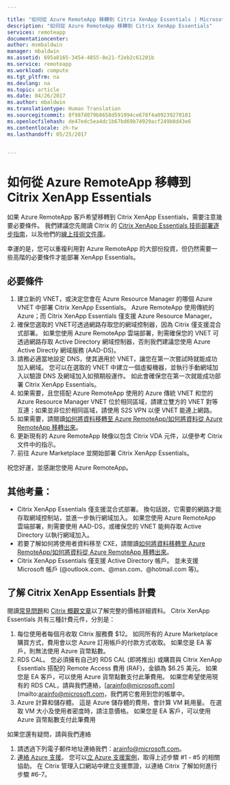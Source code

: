 ```yaml
---

title: "如何從 Azure RemoteApp 移轉到 Citrix XenApp Essentials | Microsoft Docs"
description: "如何從 Azure RemoteApp 移轉到 Citrix XenApp Essentials"
services: remoteapp
documentationcenter: 
author: msmbaldwin
manager: mbaldwin
ms.assetid: 695a8165-3454-4855-8e21-f2eb2c61201b
ms.service: remoteapp
ms.workload: compute
ms.tgt_pltfrm: na
ms.devlang: na
ms.topic: article
ms.date: 04/26/2017
ms.author: mbaldwin
ms.translationtype: Human Translation
ms.sourcegitcommit: 8f987d079b8658d591994ce678f4a09239270181
ms.openlocfilehash: de47edc5ea4dc1b67bd69b74929acf249b0d43e6
ms.contentlocale: zh-tw
ms.lasthandoff: 05/25/2017


---
```


# <a name="how-to-migrate-from-azure-remoteapp-to-citrix-xenapp-essentials"></a>如何從 Azure RemoteApp 移轉到 Citrix XenApp Essentials

如果 Azure RemoteApp 客戶希望移轉到 Citrix XenApp Essentials，需要注意幾要必要條件。  我們建議您先閱讀 Citrix 的 [Citrix XenApp Essentials 技術部署逐步指南](https://docs.citrix.com/content/dam/docs/en-us/citrix-cloud/downloads/xenapp-essentials-deployment-guide.pdf)，以及他們的[線上技術文件庫](http://docs.citrix.com/en-us/citrix-cloud/xenapp-and-xendesktop-service/xenapp-essentials.html)。 

幸運的是，您可以重複利用對 Azure RemoteApp 的大部份投資，但仍然需要一些高階的必要條件才能部署 XenApp Essentials。

## <a name="prerequisites"></a>必要條件

1. 建立新的 VNET，或決定您會在 Azure Resource Manager 的哪個 Azure VNET 中部署 Citrix XenApp Essentials。 Azure RemoteApp 使用傳統的 Azure；而 Citrix XenApp Essentials 僅支援 Azure Resource Manager。  
2. 確保您選取的 VNET可透過網路存取您的網域控制器，因為 Citrix 僅支援混合式部署。 如果您使用 Azure RemoteApp 雲端部署，則需確保您的 VNET 可透過網路存取 Active Directory 網域控制器，否則我們建議您使用 Azure Active Directly 網域服務 (AAD-DS)。 
3. 請務必適當地設定 DNS，使其適用於 VNET，讓您在第一次嘗試時就能成功加入網域。 您可以在選取的 VNET 中建立一個虛擬機器，並執行手動網域加入以驗證 DNS 及網域加入如預期般運作。 如此會確保您在第一次就能成功部署 Citrix XenApp Essentials。 
4. 如果需要，且您搭配 Azure RemoteApp 使用的 Azure 傳統 VNET 和您的 Azure Resource Manager VNET 位於相同區域，請建立雙方的 VNET 對等互連；如果並非位於相同區域，請使用 S2S VPN 以便 VNET 能連上網路。 
5. 如果需要，請閱讀[如何將資料移轉至 Azure RemoteApp/如何將資料從 Azure RemoteApp 移轉出來](remoteapp-migrate.md)。 
6. 更新現有的 Azure RemoteApp 映像以包含 Citrix VDA 元件，以便參考 Citrix 文件中的指示。 
7. 前往 Azure Marketplace 並開始部署 Citrix XenApp Essentials。

祝您好運，並感謝您使用 Azure RemoteApp。 

## <a name="other-considerations"></a>其他考量：

- Citrix XenApp Essentials 僅支援混合式部署。 換句話說，它需要的網路才能存取網域控制站，並進一步執行網域加入。 如果您使用 Azure RemoteApp 雲端部署，則需要使用 AAD-DS，或確保您的 VNET 能夠存取 Active Directory 以執行網域加入。 
- 若要了解如何將使用者資料移至 CXE，請閱讀[如何將資料移轉至 Azure RemoteApp/如何將資料從 Azure RemoteApp 移轉出來](remoteapp-migrate.md)。 
- Citrix XenApp Essentials 僅支援 Active Directory 帳戶。 並未支援 Microsoft 帳戶 (@outlook.com、@msn.com、@hotmail.com 等)。 

## <a name="understanding-billing-for-citrix-xenapp-essentials"></a>了解 Citrix XenApp Essentials 計費 

閱讀[常見問題](https://www.citrix.com/global-partners/microsoft/resources/xenapp-essentials-faq.html#tab-30699)和 [Citrix 概觀文章](https://www.citrix.com/global-partners/microsoft/remote-app.html)以了解完整的價格詳細資料。 Citrix XenApp Essentials 共有三種計費元件，分別是：

1. 每位使用者每個月收取 Citrix 服務費 $12。 如同所有的 Azure Marketplace 購買方式，費用會以您 Azure 訂用帳戶的付款方式收取。 如果您是 EA 客戶，則無法使用 Azure 貨幣點數。 
2. RDS CAL。 您必須擁有自己的 RDS CAL (即將推出) 或購買與 Citrix XenApp Essentials 搭配的 Remote Access 費用 (RAF)，金額為 $6.25 美元。 如果您是 EA 客戶，可以使用 Azure 貨幣點數支付此筆費用。 如果您希望使用現有的 RDS CAL，請與我們連絡，[arainfo@microsoft.com](mailto:arainfo@microsoft.com，我們將它套用到您的帳單中。 
3. Azure 計算和儲存體。 這是 Azure 儲存體的費用，會計算 VM 耗用量。 在選取 VM 大小及使用者密度時，請注意價格。 如果您是 EA 客戶，可以使用 Azure 貨幣點數支付此筆費用

如果您還有疑問，請與我們連絡
1. 請透過下列電子郵件地址連絡我們：[arainfo@microsoft.com](mailto:arainfo@microsoft.com)。
2. [連絡 Azure 支援](https://portal.azure.com/?#blade/Microsoft_Azure_Support/HelpAndSupportBlade)。 您可以[立 Azure 支援案例](https://portal.azure.com/?#blade/Microsoft_Azure_Support/HelpAndSupportBlade)，取得上述步驟 #1 - #5 的相關協助。 在 Citrix 管理入口網站中建立支援票證，以連絡 Citrix 了解如何進行步驟 #6-7。 

